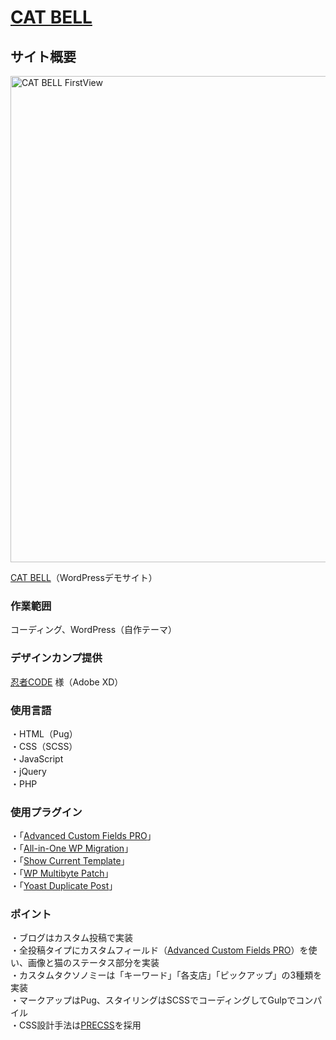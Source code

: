 # [CAT BELL](https://cat-bell.toshikilog.net/)
## サイト概要
<img src ="https://user-images.githubusercontent.com/56625030/135709243-13d76cf2-b99c-4746-911e-9123f07f03ea.png" alt="CAT BELL FirstView" width="778">

[CAT BELL](https://cat-bell.toshikilog.net/)（WordPressデモサイト）

### 作業範囲
コーディング、WordPress（自作テーマ）
### デザインカンプ提供
[忍者CODE](https://ninjacode.work/) 様（Adobe XD）
### 使用言語
・HTML（Pug）<br>
・CSS（SCSS）<br>
・JavaScript<br>
・jQuery<br>
・PHP
### 使用プラグイン
・「[Advanced Custom Fields PRO](https://www.advancedcustomfields.com/)」<br>
・「[All-in-One WP Migration](https://servmask.com/)」<br>
・「[Show Current Template](https://ja.wordpress.org/plugins/show-current-template/)」<br>
・「[WP Multibyte Patch](https://eastcoder.com/code/wp-multibyte-patch/)」<br>
・「[Yoast Duplicate Post](https://yoast.com/wordpress/plugins/duplicate-post/)」
### ポイント
・ブログはカスタム投稿で実装<br>
・全投稿タイプにカスタムフィールド（[Advanced Custom Fields PRO](https://www.advancedcustomfields.com/)）を使い、画像と猫のステータス部分を実装<br>
・カスタムタクソノミーは「キーワード」「各支店」「ピックアップ」の3種類を実装<br>
・マークアップはPug、スタイリングはSCSSでコーディングしてGulpでコンパイル<br>
・CSS設計手法は[PRECSS](https://precss.io/ja/)を採用
